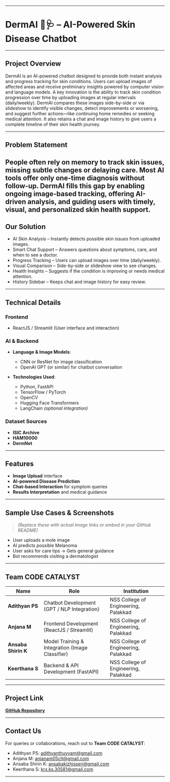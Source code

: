 










---

#  DermAI 🤖🩺 – AI-Powered Skin Disease Chatbot

---

##  Project Overview

DermAI is an AI-powered chatbot designed to provide both instant analysis and progress tracking for skin conditions. Users can upload images of affected areas and receive preliminary insights powered by computer vision and language models. A key innovation is the ability to track skin condition progression over time by uploading images at regular intervals (daily/weekly). DermAI compares these images side-by-side or via slideshow to identify visible changes, detect improvements or worsening, and suggest further actions—like continuing home remedies or seeking medical attention. It also retains a chat and image history to give users a complete timeline of their skin health journey.

---

##  Problem Statement

People often rely on memory to track skin issues, missing subtle changes or delaying care. Most AI tools offer only one-time diagnosis without follow-up. DermAI fills this gap by enabling ongoing image-based tracking, offering AI-driven analysis, and guiding users with timely, visual, and personalized skin health support.
---

##  Our Solution


* AI Skin Analysis – Instantly detects possible skin issues from uploaded images.
* Smart Chat Support – Answers questions about symptoms, care, and when to see a doctor.
* Progress Tracking – Users can upload images over time (daily/weekly).
* Visual Comparison – Side-by-side or slideshow view to see changes.
* Health Insights – Suggests if the condition is improving or needs medical attention.
* History Sidebar – Keeps chat and image history for easy review.

---



## **Technical Details**

###  **Frontend**

* ReactJS / Streamlit (User interface and interaction)

###  **AI & Backend**

* **Language & Image Models**:

  * CNN or ResNet for image classification
  * OpenAI GPT (or similar) for chatbot conversation

* **Technologies Used**:

  * Python, FastAPI
  * TensorFlow / PyTorch
  * OpenCV
  * Hugging Face Transformers
  * LangChain *(optional integration)*

###  **Dataset Sources**

* **ISIC Archive**
* **HAM10000**
* **DermNet**

---

##  Features

*  **Image Upload** interface
*  **AI-powered Disease Prediction**
*  **Chat-based Interaction** for symptom queries
*  **Results Interpretation** and medical guidance

---

##  Sample Use Cases & Screenshots

> *(Replace these with actual image links or embed in your GitHub README)*

* User uploads a mole image
* AI predicts possible Melanoma
* User asks for care tips → Gets general guidance
* Bot recommends visiting a dermatologist

---

##  Team CODE CATALYST

| Name                | Role                                            | Institution                          |
| ------------------- | ----------------------------------------------- | ------------------------------------ |
| **Adithyan PS**     | Chatbot Development (GPT / NLP Integration)     | NSS College of Engineering, Palakkad |
| **Anjana M**        | Frontend Development (ReactJS / Streamlit)      | NSS College of Engineering, Palakkad |
| **Ansaba Shirin K** | Model Training & Integration (Image Classifier) | NSS College of Engineering, Palakkad |
| **Keerthana S**     | Backend & API Development (FastAPI)             | NSS College of Engineering, Palakkad |

---

##  Project Link

 [**GitHub Repository**](https://github.com/Ansaba-k/skindisease-chatbot/edit/main/README.md)

---

##  Contact Us

For queries or collaborations, reach out to **Team CODE CATALYST**:

*  Adithyan PS: [adithyanthuyyam@gmail.com](mailto:adithyanthuyyam@gmail.com)
*  Anjana M: [anjanam05clt@gmail.com](mailto:anjanam05clt@gmail.com)
*  Ansaba Shirin K: [ansabakizhisseri@gmail.com](mailto:ansabakizhisseri@gmail.com)
*  Keerthana S: [krx.ks.30581@gmail.com](mailto:krx.ks.30581@gmail.com)

---

